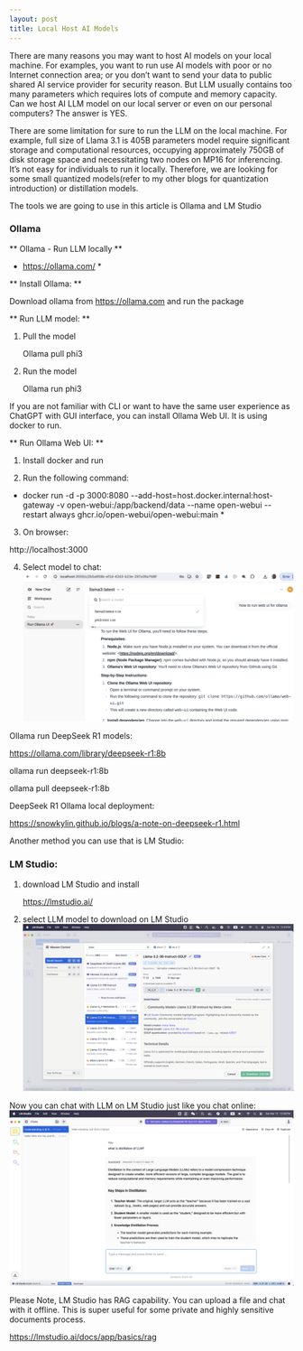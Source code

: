 ```yaml
---
layout: post
title: Local Host AI Models
---
```


There are many reasons you may want to host AI models on your local machine. For examples, you want to run use AI models with poor or no Internet connection area; or you don’t want to send your data to public shared AI service provider for security reason. But LLM usually contains too many parameters which requires lots of compute and memory capacity. Can we host AI LLM model on our local server or even on our personal computers? The answer is YES.

There are some limitation for sure to run the LLM on the local machine. For example, full size of  Llama 3.1 is 405B parameters model require significant storage and computational resources, occupying approximately 750GB of disk storage space and necessitating two nodes on MP16 for inferencing. It’s not easy for individuals to run it locally. Therefore, we are looking for some small quantized models(refer to my other blogs for quantization introduction) or distillation models.

The tools we are going to use in this article is Ollama and LM Studio


### Ollama

** Ollama - Run LLM locally **

* https://ollama.com/ *

 

** Install Ollama: **

Download ollama from https://ollama.com and run the package

 

** Run LLM model: **

1. Pull the model

    Ollama pull phi3

2. Run the model

    Ollama run phi3

 

If you are not familiar with CLI or want to have the same user experience as ChatGPT with GUI interface, you can install Ollama Web UI. It is using docker to run.

** Run Ollama Web UI: **

1. Install docker and run

2. Run the following command:

* docker run -d -p 3000:8080 --add-host=host.docker.internal:host-gateway -v open-webui:/app/backend/data --name   open-webui --restart always ghcr.io/open-webui/open-webui:main *

3. On browser:

http://localhost:3000

4. Select model to chat:
![pic 1](/images/local-host-ai-model-pic1.png "pic 1")

Ollama run DeepSeek R1 models:

https://ollama.com/library/deepseek-r1:8b

ollama run deepseek-r1:8b

ollama pull deepseek-r1:8b

DeepSeek R1 Ollama local deployment:

https://snowkylin.github.io/blogs/a-note-on-deepseek-r1.html

 

Another method you can use that is LM Studio:

### LM Studio:

1. download LM Studio and install

    https://lmstudio.ai/

2. select LLM model to download on LM Studio
![pic 2](/images/local-host-ai-model-pic2.png "pic 2")

Now you can chat with LLM on LM Studio just like you chat online:
![pic 3](/images/local-host-ai-model-pic3.png "pic 3")

Please Note, LM Studio has RAG capability. You can upload a file and chat with it offline. This is super useful for some private and highly sensitive documents process. 

https://lmstudio.ai/docs/app/basics/rag